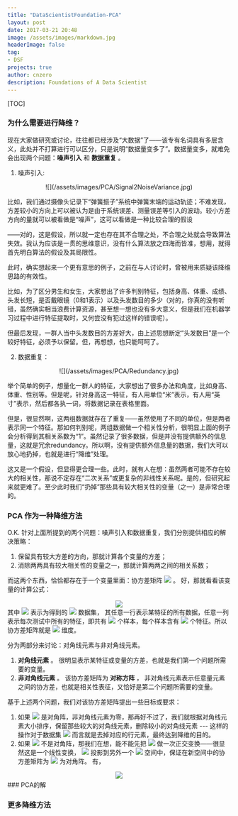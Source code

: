 ```yaml
---
title: "DataScientistFoundation-PCA"
layout: post
date: 2017-03-21 20:48
image: /assets/images/markdown.jpg
headerImage: false
tag:
- DSF
projects: true
author: cnzero
description: Foundations of A Data Scientist
---
```


[TOC]

### 为什么需要进行降维？
现在大家做研究或讨论，往往都已经涉及“大数据”了——该专有名词具有多层含义，此处并不打算进行可以区分，只是说明“数据量变多了”。数据量变多，就难免会出现两个问题：__噪声引入__ 和 __数据重复__ 。

1. 噪声引入:

<center>
  ![](/assets/images/PCA/Signal2NoiseVariance.jpg)
</center>

  比如，我们通过摄像头记录下“弹簧振子”系统中弹簧末端的运动轨迹；不难发现，方差较小的方向上可以被认为是由于系统误差、测量误差等引入的波动。较小方差方向的量就可以被看做是“噪声”，这可以看做是一种比较合理的假设

   ——对的，这是假设，所以就一定也存在其不合理之处，不合理之处就会导致算法失效。我认为应该是一贯的思维意识，没有什么算法放之四海而皆准，想用，就得首先明白算法的假设及其局限性。

   此时，确实想起来一个更有意思的例子，之前在与人讨论时，曾被用来质疑该降维思路的有效性。

   比如，为了区分男生和女生，大家想出了许多判别特征，包括身高、体重、成绩、头发长短，是否戴眼镜（0和1表示）以及头发数目的多少（对的，你真的没有听错，虽然确实相当浪费计算资源，甚至想一想也没有多大意义，但是我们在机器学习过程中进行特征提取时，又何尝没有犯过这样的错误呢）。

   但最后发现，一群人当中头发数目的方差好大，由上述思想断定“头发数目”是一个较好特征，必须予以保留。但，再想想，也只能呵呵了。

2. 数据重复：

<center>
  ![](/assets/images/PCA/Redundancy.jpg)
</center>

  举个简单的例子，想量化一群人的特征，大家想出了很多办法和角度，比如身高、体重、性别等。但是呢，针对身高这一特征，有人用单位“米”表示，有人用“英寸”表示，然后都各执一词，将数据记录在表格里面。

  但是，很显然啊，这两组数据就存在了重复——虽然使用了不同的单位，但是两者表示同一个特征。那如何判别呢，两组数据做一个相关性分析，很明显上面的例子会分析得到其相关系数为“1”。虽然记录了很多数据，但是并没有提供额外的信息量，这就是冗余redundancy。所以啊，没有提供额外信息量的数据，我们大可以放心地扔掉，也就是进行“降维”处理。

  这又是一个假设，但显得更合理一些。此时，就有人在想：虽然两者可能不存在较大的相关性，那说不定存在“二次关系”或更复杂的非线性关系呢。是的，但研究起来就更难了。至少此时我们“扔掉”那些具有较大相关性的变量（之一）是非常合理的。

### PCA 作为一种降维方法
O.K. 针对上面所提到的两个问题：噪声引入和数据重复，我们分别提供相应的解决策略：
1. 保留具有较大方差的方向，那就计算各个变量的方差；
2. 消除两两具有较大相关性的变量之一，那就计算两两之间的相关系数；

而这两个东西，恰恰都存在于一个变量里面：协方差矩阵
<img src="http://chart.googleapis.com/chart?cht=tx&chl=\Large  C_{X}
" style="border:none;">
。 好，那就看看该变量的计算公式：

<center>
<img src="http://chart.googleapis.com/chart?cht=tx&chl=\Large  C_{X} \equiv \frac{1}{n} X X^{T} " align="center">
</center>
  其中
<img src="http://chart.googleapis.com/chart?cht=tx&chl=\Large  X ">
表示为得到的
<img src="http://chart.googleapis.com/chart?cht=tx&chl=\Large m\times n ">
数据集， 其任意一行表示某特征的所有数据，任意一列表示每次测试中所有的特征，即共有
<img src="http://chart.googleapis.com/chart?cht=tx&chl=\Large n ">
个样本，每个样本含有
<img src="http://chart.googleapis.com/chart?cht=tx&chl=\Large m">
个特征。所以协方差矩阵就是
<img src="http://chart.googleapis.com/chart?cht=tx&chl=\Large m\times m "> 维度。

分为两部分来讨论：对角线元素与非对角线元素。
1. __对角线元素__ 。
  很明显表示某特征或变量的方差，也就是我们第一个问题所需要的变量。
2. __非对角线元素__ 。
  该协方差矩阵为 __对称方阵__ ， 非对角线元素表示任意量元素之间的协方差，也就是相关性表征，又恰好是第二个问题所需要的变量。

基于上述两个问题，我们对该协方差矩阵提出一些目标或要求：

1. 如果
<img src="http://chart.googleapis.com/chart?cht=tx&chl=\Large  C_{X}
" style="border:none;">
是对角阵，非对角线元素为零，那再好不过了，我们就根据对角线元素大小排序，保留那些较大的对角线元素，删除较小的对角线元素 --- 这样的操作对于数据集
<img src="http://chart.googleapis.com/chart?cht=tx&chl=\Large  X_{m \times n}
" style="border:none;">
而言就是去掉对应的行元素，最终达到降维的目的。
2. 如果
<img src="http://chart.googleapis.com/chart?cht=tx&chl=\Large  C_{X}
" style="border:none;">
不是对角阵，那我们在想，能不能先把
<img src="http://chart.googleapis.com/chart?cht=tx&chl=\Large  X_{m \times n}
" style="border:none;">
做一次正交变换——很显然这是一个线性变换，
<img src="http://chart.googleapis.com/chart?cht=tx&chl=\Large  Y_{m \times n} = P_{m \times m} X_{m \times n}
" style="border:none;">
投影到另外一个
<img src="http://chart.googleapis.com/chart?cht=tx&chl=\Large  m \times n
" style="border:none;">
空间中，保证在新空间中的协方差矩阵为
<img src="http://chart.googleapis.com/chart?cht=tx&chl=\Large  Y_{m \times n}
" style="border:none;">
为对角阵。
有，

<center>
<img src="http://chart.googleapis.com/chart?cht=tx&chl=\Large  
C_{Y} \\
= \frac{1}{n} Y Y^{T}\\
= \frac{1}{n} (PX)(PX)^T \\
= \frac{1}{n} PXX^TP \\
=  PC_XP
" style="border:none;">
</center>
### PCA的解

### 更多降维方法

